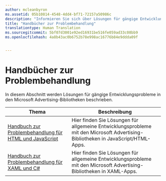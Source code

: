```yaml
---
author: mcleanbyron
ms.assetid: 05b10814-4548-4dd4-bf71-72157a50986c
description: "Informieren Sie sich über Lösungen für gängige Entwicklungsprobleme in den Microsoft Advertising-Bibliotheken."
title: "Handbücher zur Problembehandlung"
translationtype: Human Translation
ms.sourcegitcommit: 5bf07d3001e92ed16931be516fe059ad33c08bb9
ms.openlocfilehash: 4a8b43ac0b6752b78e998ac16776b84e9ddda09f


---
```


# Handbücher zur Problembehandlung




In diesem Abschnitt werden Lösungen für gängige Entwicklungsprobleme in den Microsoft Advertising-Bibliotheken beschrieben.

| Thema                                                                                                       | Beschreibung                 |
|-------------------------------------------------------------------------------------------------------------|-----------------------------|
| [Handbuch zur Problembehandlung für HTML und JavaScript](html-and-javascript-troubleshooting-guide.md)  |  Hier finden Sie Lösungen für allgemeine Entwicklungsprobleme mit den Microsoft Advertising-Bibliotheken in JavaScript/HTML-Apps. |
| [Handbuch zur Problembehandlung für XAML und C#](xaml-and-c-troubleshooting-guide.md)      |  Hier finden Sie Lösungen für allgemeine Entwicklungsprobleme mit den Microsoft Advertising-Bibliotheken in XAML-Apps.    |


 

 



<!--HONumber=Aug16_HO3-->


